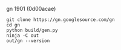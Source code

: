 gn 1901 (0d00acae)

``` shell
git clone https://gn.googlesource.com/gn
cd gn
python build/gen.py
ninja -C out
out/gn --version
```
